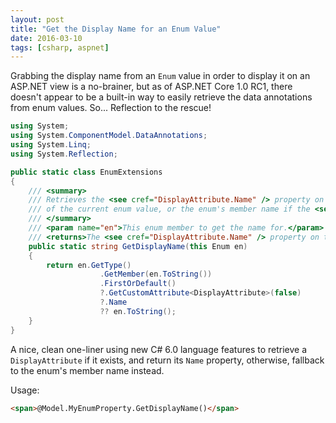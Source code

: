 ```yaml
---
layout: post
title: "Get the Display Name for an Enum Value"
date: 2016-03-10
tags: [csharp, aspnet]
---
```


Grabbing the display name from an `Enum` value in order to display it on an ASP.NET view is a no-brainer, but as of ASP.NET Core 1.0 RC1, there doesn't appear to be a built-in way to easily retrieve the data annotations from enum values. So... Reflection to the rescue!

```cs
using System;
using System.ComponentModel.DataAnnotations;
using System.Linq;
using System.Reflection;

public static class EnumExtensions
{
    /// <summary>
    /// Retrieves the <see cref="DisplayAttribute.Name" /> property on the <see cref="DisplayAttribute" />
    /// of the current enum value, or the enum's member name if the <see cref="DisplayAttribute" /> is not present.
    /// </summary>
    /// <param name="en">This enum member to get the name for.</param>
    /// <returns>The <see cref="DisplayAttribute.Name" /> property on the <see cref="DisplayAttribute" /> attribute, if present.</returns>
    public static string GetDisplayName(this Enum en)
    {
        return en.GetType()
                    .GetMember(en.ToString())
                    .FirstOrDefault()
                    ?.GetCustomAttribute<DisplayAttribute>(false)
                    ?.Name
                    ?? en.ToString();
    }
}
```

A nice, clean one-liner using new C# 6.0 language features to retrieve a `DisplayAttribute` if it exists, and return its `Name` property, otherwise, fallback to the enum's member name instead.

Usage:

```html
<span>@Model.MyEnumProperty.GetDisplayName()</span>
```

